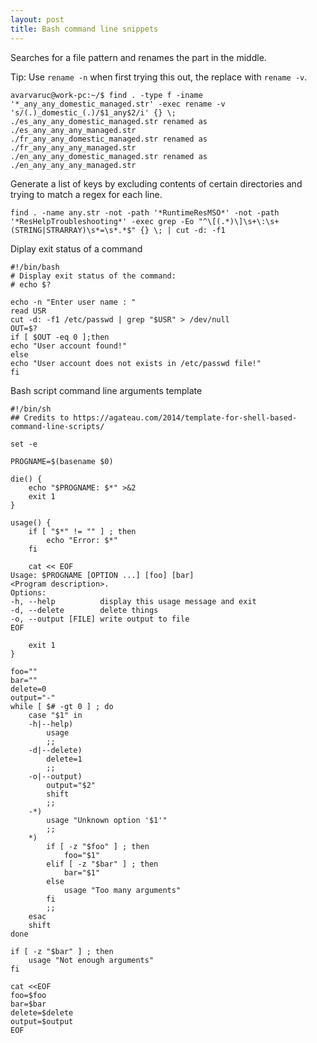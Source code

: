 ```yaml
---
layout: post
title: Bash command line snippets
---
```


Searches for a file pattern and renames the part in the middle.

Tip: Use `rename -n` when first trying this out, the replace with `rename -v`.

```
avarvaruc@work-pc:~/$ find . -type f -iname '*_any_any_domestic_managed.str' -exec rename -v 's/(.)_domestic_(.)/$1_any$2/i' {} \;
./es_any_any_domestic_managed.str renamed as ./es_any_any_any_managed.str
./fr_any_any_domestic_managed.str renamed as ./fr_any_any_any_managed.str
./en_any_any_domestic_managed.str renamed as ./en_any_any_any_managed.str

```


Generate a list of keys by excluding contents of certain directories and trying to match a regex for each line.

```
find . -name any.str -not -path '*RuntimeResMSO*' -not -path '*ResHelpTroubleshooting*' -exec grep -Eo "^\[(.*)\]\s+\:\s+(STRING|STRARRAY)\s*=\s*.*$" {} \; | cut -d: -f1
```

Diplay exit status of a command

```
#!/bin/bash
# Display exit status of the command:
# echo $?

echo -n "Enter user name : "
read USR
cut -d: -f1 /etc/passwd | grep "$USR" > /dev/null
OUT=$?
if [ $OUT -eq 0 ];then
echo "User account found!"
else
echo "User account does not exists in /etc/passwd file!"
fi
```

Bash script command line arguments template

```
#!/bin/sh
## Credits to https://agateau.com/2014/template-for-shell-based-command-line-scripts/

set -e

PROGNAME=$(basename $0)

die() {
    echo "$PROGNAME: $*" >&2
    exit 1
}

usage() {
    if [ "$*" != "" ] ; then
        echo "Error: $*"
    fi

    cat << EOF
Usage: $PROGNAME [OPTION ...] [foo] [bar]
<Program description>.
Options:
-h, --help          display this usage message and exit
-d, --delete        delete things
-o, --output [FILE] write output to file
EOF

    exit 1
}

foo=""
bar=""
delete=0
output="-"
while [ $# -gt 0 ] ; do
    case "$1" in
    -h|--help)
        usage
        ;;
    -d|--delete)
        delete=1
        ;;
    -o|--output)
        output="$2"
        shift
        ;;
    -*)
        usage "Unknown option '$1'"
        ;;
    *)
        if [ -z "$foo" ] ; then
            foo="$1"
        elif [ -z "$bar" ] ; then
            bar="$1"
        else
            usage "Too many arguments"
        fi
        ;;
    esac
    shift
done

if [ -z "$bar" ] ; then
    usage "Not enough arguments"
fi

cat <<EOF
foo=$foo
bar=$bar
delete=$delete
output=$output
EOF

```
